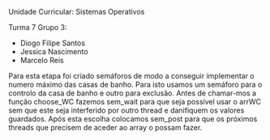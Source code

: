 Unidade Curricular: Sistemas Operativos

Turma 7 Grupo 3:
- Diogo Filipe Santos
- Jessica Nascimento
- Marcelo Reis

Para esta etapa foi criado semáforos de modo a conseguir implementar o numero máximo das casas de banho. Para isto usamos um semáforo para o controlo da casa de banho e outro para exclusão. Antes de chamar-mos a função choose_WC fazemos sem_wait para que seja possível usar o arrWC sem que este seja interferido por outro thread e danifiquem os valores guardados. Após esta escolha colocamos sem_post para que os próximos threads que precisem de aceder ao array o possam fazer. 
